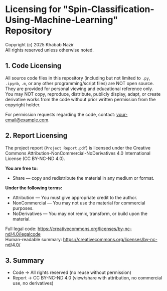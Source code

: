 
# Licensing for "Spin-Classification-Using-Machine-Learning" Repository

Copyright (c) 2025 Khabab Nazir  
All rights reserved unless otherwise noted.

## 1. Code Licensing
All source code files in this repository (including but not limited to `.py`, `.ipynb`, `.m`, or any other programming/script files) are NOT open source.  
They are provided for personal viewing and educational reference only.  
You may NOT copy, reproduce, distribute, publicly display, adapt, or create derivative works from the code without prior written permission from the copyright holder.

For permission requests regarding the code, contact: <your-email@example.com>.

## 2. Report Licensing
The project report (`Project Report.pdf`) is licensed under the Creative Commons Attribution-NonCommercial-NoDerivatives 4.0 International License (CC BY-NC-ND 4.0).

**You are free to:**
- Share — copy and redistribute the material in any medium or format.

**Under the following terms:**
- Attribution — You must give appropriate credit to the author.
- NonCommercial — You may not use the material for commercial purposes.
- NoDerivatives — You may not remix, transform, or build upon the material.

Full legal code: https://creativecommons.org/licenses/by-nc-nd/4.0/legalcode  
Human-readable summary: https://creativecommons.org/licenses/by-nc-nd/4.0/

## 3. Summary
- Code → All rights reserved (no reuse without permission)  
- Report → CC BY-NC-ND 4.0 (view/share with attribution, no commercial use, no derivatives)

